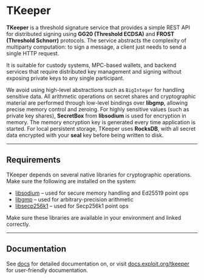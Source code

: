 # TKeeper

**TKeeper** is a threshold signature service that provides a simple REST API for distributed signing using **GG20 (Threshold ECDSA)** and **FROST (Threshold Schnorr)** protocols. The service abstracts the complexity of multiparty computation: to sign a message, a client just needs to send a single HTTP request.

It is suitable for custody systems, MPC-based wallets, and backend services that require distributed key management and signing without exposing private keys to any single participant.

We avoid using high-level abstractions such as `BigInteger` for handling sensitive data. All arithmetic operations on secret shares and cryptographic material are performed through low-level bindings over **libgmp**, allowing precise memory control and zeroing. For highly sensitive values (such as private key shares), **SecretBox** from **libsodium** is used for encryption in memory. The memory encryption key is generated every time application is started. For local persistent storage, TKeeper uses **RocksDB**, with all secret data encrypted with your **seal** key before being written to disk.

---

## Requirements

TKeeper depends on several native libraries for cryptographic operations. Make sure the following are installed on the system:

- [libsodium](https://github.com/jedisct1/libsodium) – used for secure memory handling and Ed25519 point ops
- [libgmp](https://gmplib.org/) – used for arbitrary-precision arithmetic
- [libsecp256k1](https://github.com/bitcoin-core/secp256k1) – used for Secp256k1 point ops

Make sure these libraries are available in your environment and linked correctly.
___

## Documentation
See [docs](docs) for detailed documentation on, or visit [docs.exploit.org/tkeeper](https://docs.exploit.org/tkeeper) for
user-friendly documentation.